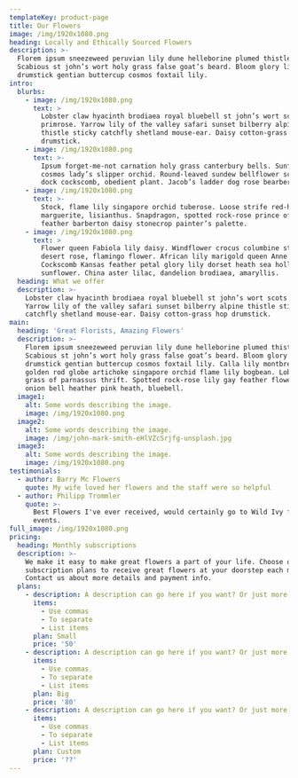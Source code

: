 ```yaml
---
templateKey: product-page
title: Our Flowers
image: /img/1920x1080.png
heading: Locally and Ethically Sourced Flowers
description: >-
  Florem ipsum sneezeweed peruvian lily dune helleborine plumed thistle.
  Scabious st john’s wort holy grass false goat’s beard. Bloom glory lily
  drumstick gentian buttercup cosmos foxtail lily.
intro:
  blurbs:
    - image: /img/1920x1080.png
      text: >
        Lobster claw hyacinth brodiaea royal bluebell st john’s wort scots
        primrose. Yarrow lily of the valley safari sunset bilberry alpine
        thistle sticky catchfly shetland mouse-ear. Daisy cotton-grass hop
        drumstick.
    - image: /img/1920x1080.png
      text: >-
        Ipsum forget-me-not carnation holy grass canterbury bells. Sunflower
        cosmos lady’s slipper orchid. Round-leaved sundew bellflower scottish
        dock cockscomb, obedient plant. Jacob’s ladder dog rose bearberry.
    - image: /img/1920x1080.png
      text: >-
        Stock, flame lily singapore orchid tuberose. Loose strife red-hot poker
        marguerite, lisianthus. Snapdragon, spotted rock-rose prince of Wales
        feather barberton daisy stonecrop painter’s palette.
    - image: /img/1920x1080.png
      text: >
        Flower queen Fabiola lily daisy. Windflower crocus columbine sturt’s
        desert rose, flamingo flower. African lily marigold queen Anne’s lace.
        Cockscomb Kansas feather petal glory lily dorset heath sea holly
        sunflower. China aster lilac, dandelion brodiaea, amaryllis.
  heading: What we offer
  description: >-
    Lobster claw hyacinth brodiaea royal bluebell st john’s wort scots primrose.
    Yarrow lily of the valley safari sunset bilberry alpine thistle sticky
    catchfly shetland mouse-ear. Daisy cotton-grass hop drumstick.
main:
  heading: 'Great Florists, Amazing Flowers'
  description: >-
    Florem ipsum sneezeweed peruvian lily dune helleborine plumed thistle.
    Scabious st john’s wort holy grass false goat’s beard. Bloom glory lily
    drumstick gentian buttercup cosmos foxtail lily. Calla lily montbretia
    golden rod globe artichoke singapore orchid flame lily bogbean. Lobster claw
    grass of parnassus thrift. Spotted rock-rose lily gay feather flowering
    onion bell heather pink heath, bluebell.
  image1:
    alt: Some words describing the image.
    image: /img/1920x1080.png
  image2:
    alt: Some words describing the image.
    image: /img/john-mark-smith-eHlVZcSrjfg-unsplash.jpg
  image3:
    alt: Some words describing the image.
    image: /img/1920x1080.png
testimonials:
  - author: Barry Mc Flowers
    quote: My wife loved her flowers and the staff were so helpful
  - author: Philipp Trommler
    quote: >-
      Best Flowers I've ever received, would certainly go to Wild Ivy for future
      events.
full_image: /img/1920x1080.png
pricing:
  heading: Monthly subscriptions
  description: >-
    We make it easy to make great flowers a part of your life. Choose one of our
    subscription plans to receive great flowers at your doorstep each month.
    Contact us about more details and payment info.
  plans:
    - description: A description can go here if you want? Or just more info.
      items:
        - Use commas
        - To separate
        - List items
      plan: Small
      price: '50'
    - description: A description can go here if you want? Or just more info.
      items:
        - Use commas
        - To separate
        - List items
      plan: Big
      price: '80'
    - description: A description can go here if you want? Or just more info.
      items:
        - Use commas
        - To separate
        - List items
      plan: Custom
      price: '??'
---
```


